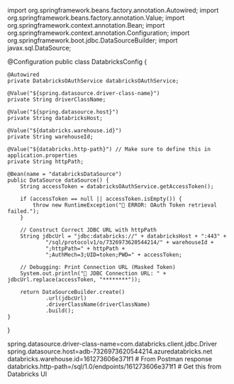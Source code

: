 import org.springframework.beans.factory.annotation.Autowired;
import org.springframework.beans.factory.annotation.Value;
import org.springframework.context.annotation.Bean;
import org.springframework.context.annotation.Configuration;
import org.springframework.boot.jdbc.DataSourceBuilder;
import javax.sql.DataSource;

@Configuration
public class DatabricksConfig {

    @Autowired
    private DatabricksOAuthService databricksOAuthService;

    @Value("${spring.datasource.driver-class-name}")
    private String driverClassName;

    @Value("${spring.datasource.host}")
    private String databricksHost;

    @Value("${databricks.warehouse.id}")
    private String warehouseId;

    @Value("${databricks.http-path}") // Make sure to define this in application.properties
    private String httpPath;

    @Bean(name = "databricksDataSource")
    public DataSource dataSource() {
        String accessToken = databricksOAuthService.getAccessToken();

        if (accessToken == null || accessToken.isEmpty()) {
            throw new RuntimeException("🔴 ERROR: OAuth Token retrieval failed.");
        }

        // Construct Correct JDBC URL with httpPath
        String jdbcUrl = "jdbc:databricks://" + databricksHost + ":443" +
                "/sql/protocolv1/o/7326973620544214/" + warehouseId +
                ";httpPath=" + httpPath +
                ";AuthMech=3;UID=token;PWD=" + accessToken;

        // Debugging: Print Connection URL (Masked Token)
        System.out.println("🔹 JDBC Connection URL: " + jdbcUrl.replace(accessToken, "********"));

        return DataSourceBuilder.create()
                .url(jdbcUrl)
                .driverClassName(driverClassName)
                .build();
    }
}


spring.datasource.driver-class-name=com.databricks.client.jdbc.Driver
spring.datasource.host=adb-7326973620544214.azuredatabricks.net
databricks.warehouse.id=161273606e371f1  # From Postman response
databricks.http-path=/sql/1.0/endpoints/161273606e371f1  # Get this from Databricks UI

